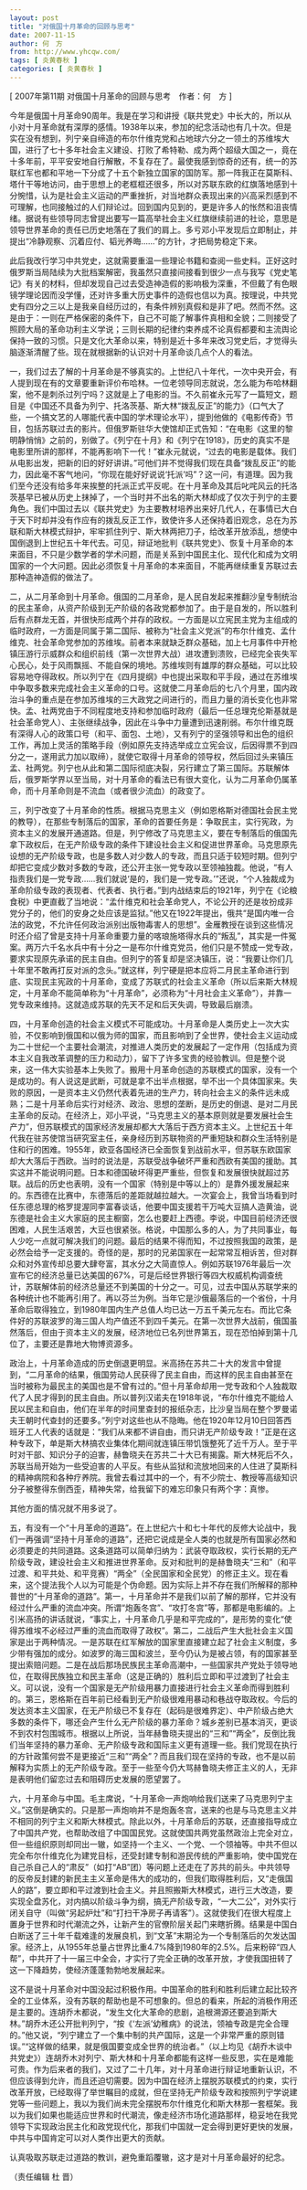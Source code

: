 ```yaml
---
layout: post
title: "对俄国十月革命的回顾与思考"
date: 2007-11-15
author: 何　方
from: http://www.yhcqw.com/
tags: [ 炎黄春秋 ]
categories: [ 炎黄春秋 ]
---
```



[ 2007年第11期 对俄国十月革命的回顾与思考　作者：何　方 ]


今年是俄国十月革命90周年。我是在学习和讲授《联共党史》中长大的，所以从小对十月革命就有深厚的感情。1938年以来，参加的纪念活动也有几十次。但是实在没有想到，列宁亲自缔造的布尔什维克党和占地球六分之一领土的苏维埃大国，进行了七十多年社会主义建设、打败了希特勒、成为两个超级大国之一，竟在十多年前，平平安安地自行解散，不复存在了。最使我感到惊奇的还有，统一的苏联红军也都和平地一下分成了十五个新独立国家的国防军。那一阵我正在莫斯科、塔什干等地访问，由于思想上的老框框还很多，所以对苏联东欧的红旗落地感到十分惋惜，认为是社会主义运动的严重挫折，对当地群众表现出来的兴高采烈感到不可理解，也同接触过的人们辩论过。回到国内见到的，更是许多人的怅然和沮丧情绪。据说有些领导同志曾提出要写一篇高举社会主义红旗继续前进的社论，意思是领导世界革命的责任已历史地落在了我们的肩上。多亏邓小平发现后立即制止，并提出“冷静观察、沉着应付、韬光养晦……”的方针，才把局势稳定下来。


此后我改行学习中共党史，这就需要重温一些理论书籍和查阅一些史料。正好这时俄罗斯当局陆续为大批档案解密，我虽然只直接间接看到很少一点与我写《党史笔记》有关的材料，但却发现自己过去受造神造假的影响极为深重，不但戴了有色眼镜学理论因而没学懂，还对许多重大历史事件的造假也信以为真。按理说，中共党史有四分之三以上是我亲自经历过的，有条件辨别真假和是非了吧。然而不然。这是由于：一则在严格保密的条件下，自己不可能了解事件真相和全貌；二则接受了照顾大局的革命功利主义学说；三则长期的纪律约束养成不论真假都要和主流舆论保持一致的习惯。只是文化大革命以来，特别是近十多年来改习党史后，才觉得头脑逐渐清醒了些。现在就根据新的认识对十月革命谈几点个人的看法。


一，我们过去了解的十月革命是不够真实的。上世纪八十年代，一次中央开会，有人提到现在有的文章要重新评价布哈林。一位老领导同志就说，怎么能为布哈林翻案，他不是刺杀过列宁吗？这就是上了电影的当。不久前崔永元写了一篇短文，题目是《中国还不具备为列宁、托洛茨基、斯大林“拨乱反正”的能力》（口气大了些，一个搞文艺的人哪能代表中国的学术理论水平），提到他做的《电影传奇》节目，包括苏联过去的影片。但俄罗斯驻华大使馆却正式告知：“在电影《这里的黎明静悄悄》之前的，别做了。《列宁在十月》和《列宁在1918》，历史的真实不是电影里所讲的那样，不能再影响下一代！”崔永元就说，“过去的电影是载体。我们从电影出发，把新的旧的好好讲讲。”可他们并不觉得我们现在具备“拨乱反正”的能力，因此毫不客气地问，“你现在能好好说说‘托派’吗”？这一问，有道理。因为我们至今还没有给多年来挨整的托派正式平反呢。在十月革命及其后叱咤风云的托洛茨基早已被从历史上抹掉了，一个当时并不出名的斯大林却成了仅次于列宁的主要角色。我们中国过去以《联共党史》为主要教材培养出来好几代人，在事情已大白于天下时却并没有作应有的拨乱反正工作，致使许多人还保持着旧观念，总在为苏联和斯大林模式辩护，牢牢抓住列宁、斯大林两把刀子，给改革开放添乱，想使中国倒退到上世纪五十年代去。可见，辩证地批判《联共党史》、恢复十月革命的本来面目，不只是少数学者的学术问题，而是关系到中国民主化、现代化和成为文明国家的一个大问题。因此必须恢复十月革命的本来面目，不能再继续重复苏联过去那种造神造假的做法了。


二，从二月革命到十月革命。俄国的二月革命，是人民自发起来推翻沙皇专制统治的民主革命，从资产阶级到无产阶级的各政党都参加了。由于是自发的，所以胜利后有点群龙无首，并很快形成两个并存的政权。一方面是以立宪民主党为主组成的临时政府，一方面是同属于第二国际、被称为“社会主义党派”的布尔什维克、孟什维克、社会革命党参加的苏维埃。前者本来就缺乏群众基础，加上七月事件中开枪镇压游行示威群众和组织前线（第一次世界大战）进攻遭到溃败，已经完全丧失军心民心，处于风雨飘摇、不能自保的境地。苏维埃则有雄厚的群众基础，可以比较容易地夺得政权。所以列宁在《四月提纲》中也提出采取和平手段，通过在苏维埃中争取多数来完成社会主义革命的口号。这就使二月革命后的七八个月里，国内政治斗争的重点是在参加苏维埃的三大政党之间进行的，而且力量的消长变化也非常快。孟、社两党由于不同程度地支持和参加临时政府（最后一任总理克伦斯基就是社会革命党人）、主张继续战争，因此在斗争中力量遭到迅速削弱。布尔什维克既有深得人心的政策口号（和平、面包、土地），又有列宁的坚强领导和出色的组织工作，再加上灵活的策略手段（例如原先支持选举成立立宪会议，后因得票不到四分之一，遂用武力加以取缔），就使它取得十月革命的领导权，然后回过头来镇压孟、社两党。列宁也从此和第二国际彻底决裂，另行建立了第三国际。苏联解体后，俄罗斯学界以至当局，对十月革命的看法已有很大变化，认为二月革命仍属革命，而十月革命则是不流血（或者很少流血）的政变了。


三，列宁改变了十月革命的性质。根据马克思主义（例如恩格斯对德国社会民主党的教导），在那些专制落后的国家，革命的首要任务是：争取民主，实行宪政，为资本主义的发展开通道路。但是，列宁修改了马克思主义，要在专制落后的俄国先拿下政权后，在无产阶级专政的条件下建设社会主义和促进世界革命。马克思原先设想的无产阶级专政，也是多数人对少数人的专政，而且只适于较短时期。但列宁却把它变成少数对多数的专政，还公开主张一党专政以至领袖独裁。他说，“有人指责我们是一党专政……我们就说‘是的，我们是一党专政。’”还说，“个人独裁成为革命阶级专政的表现者、代表者、执行者。”到内战结束后的1921年，列宁在《论粮食税》中更直截了当地说：“孟什维克和社会革命党人，不论公开的还是妆扮成非党分子的，他们的安身之处应该是监狱。”他又在1922年提出，俄共“是国内唯一合法的政党，不允许任何政治派别出版物毒害人的思想”。金雁教授在谈到这些情况时还介绍了曾是支持十月革命重要力量的喀琅施塔得水兵的“叛乱”，其实是一件冤案。两万六千名水兵中有十分之一是布尔什维克党员，他们只是不赞成一党专政，要求实现原先承诺的民主自由。但列宁的答复却是坚决镇压，说：“我要让你们几十年里不敢再打反对派的念头。”就这样，列宁硬是把本应将二月民主革命进行到底、实现民主宪政的十月革命，变成了苏联式的社会主义革命（所以后来斯大林规定，十月革命不能简单称为“十月革命”，必须称为“十月社会主义革命”），并靠一党专政来维持。这就造成苏联的先天不足和后天失调，导致最后崩溃。


四，十月革命创造的社会主义模式不可能成功。十月革命是人类历史上一次大实验，不仅影响到俄国和以俄为师的国家，而且影响到了全世界，使社会主义运动成为二十世纪一个主要社会潮流，对推进人类历史的发展起了一定作用（包括成为资本主义自我改革调整的压力和动力），留下了许多宝贵的经验教训。但是整个说来，这一伟大实验基本上失败了。搬用十月革命创造的苏联模式的国家，没有一个是成功的。有人说这是武断，可就是拿不出半点根据，举不出一个具体国家来。失败的原因，一是资本主义仍然代表着先进的生产力，转向社会主义的条件远未成熟；二是十月革命后实行对经济、政治、思想的垄断，是历史的倒退、是对二月民主革命的反动。在经济上，邓小平说，“马克思主义的基本原则就是要发展社会生产力”，但苏联模式的国家经济发展却都大大落后于西方资本主义。上世纪五十年代我在驻苏使馆当研究室主任，亲身经历到苏联物资的严重短缺和群众生活特别是住和行的困难。1955年，欧亚各国经济已全面恢复到战前水平，但苏联东欧国家却大大落后于西欧。当时的说法是，苏联受战争破坏严重和西欧有美国的援助。其实这并不能说明问题。日本和德国破坏得更严重些，但恢复和发展很快就超过苏联。战后的历史也表明，没有一个国家（特别是中等以上的）是靠外援发展起来的。东西德在比赛中，东德落后的差距就越拉越大。一次宴会上，我曾当场看到时任东德总理的格罗提渥同李富春谈话，他要中国支援若干万吨大豆搞人造黄油，说东德是社会主义大家庭的民主橱窗，怎么也要赶上西德。李说，中国目前经济还很困难，人民生活艰苦，大豆也很紧张。格说，中国那么多的人，为了共同事业，每人少吃一点就可解决我们的问题。最后的结果不得而知，不过按照我国的政策，是必然会给予一定支援的。奇怪的是，那时的兄弟国家在一起常常互相诉苦，但对群众和对外宣传却总要大肆夸富，其水分之大简直惊人。例如苏联1976年最后一次宣布它的经济总量已达美国的67%，可是后经世界银行等四大权威机构调查统计，苏联解体前的经济总量还不到美国的十分之一。可见，过去中国从苏联学来的各种统计也不能再引用了。再以芬兰为例。当年它是沙俄最落后的一个省份，十月革命后取得独立，到1980年国内生产总值人均已达一万五千美元左右。而比它条件好的苏联波罗的海三国人均产值还不到四千美元。在第一次世界大战前，俄国虽然落后，但由于资本主义的发展，经济地位已名列世界第五，现在恐怕掉到第十几位了，主要还是靠地大物博资源多。


政治上，十月革命造成的历史倒退更明显。米高扬在苏共二十大的发言中曾提到，“二月革命的结果，俄国劳动人民获得了民主自由，而这样的民主自由甚至在当时被称为最民主的美国也是不曾有过的。”但十月革命却用一党专政和个人独裁取代了人民才得到的民主自由。所以普列汉诺夫在1918年说，“布尔什维克不能给人民以民主和自由，他们在半年的时间里查封的报纸杂志，比沙皇当局在整个罗曼诺夫王朝时代查封的还要多。”列宁对这些也从不隐晦。他在1920年12月10日回答西班牙工人代表的话就是：“我们从来都不讲自由，而只讲无产阶级专政！”正是在这种专政下，单是斯大林搞农业集体化期间就连镇压带饥饿整死了近千万人。至于平时对干部、知识分子的迫害，赫鲁晓夫在苏共二十大已有揭露。斯大林死后不久，苏联当局开始为一些受迫害的人平反。有些从监狱和流放地回来的人住进了莫斯科的精神病院和各种疗养院。我曾去看过其中的一个，有不少院士、教授等高级知识分子被整得东倒西歪，精神失常，给我留下的难忘印象只有两个字：真惨。

其他方面的情况就不用多说了。


五，有没有一个“十月革命的道路”。在上世纪六十和七十年代的反修大论战中，我们一再强调“坚持十月革命的道路”，还把它说成是全人类的也就是所有国家必然和必须要走的共同道路。这条道路可以简单归纳为：武装夺取政权，实行长期的无产阶级专政，建设社会主义和推进世界革命。反对和批判的是赫鲁晓夫“三和”（和平过渡、和平共处、和平竞赛）“两全”（全民国家和全民党）的修正主义。现在看来，这个提法我个人以为可能是个伪命题。因为实际上并不存在我们所解释的那种普世的“十月革命的道路”。第一，十月革命并不是我们以前了解的那样，它并没有经过什么严重的流血冲突。所谓“炮轰冬宫”、“攻打冬宫”等，那都是电影编的。上引米高扬的讲话就说，“事实上，十月革命几乎是和平完成的”，是形势的变化“使得苏维埃不必经过严重的流血而取得了政权”。第二，二战后产生大批社会主义国家是出于两种情况。一是苏联在红军解放的国家里直接建立起了社会主义制度，多少带有强加的成分。如波罗的海三国和波兰，至今仍认为是被占领，有的国家甚至提出索赔问题。二是在战后那场民族民主革命高潮中，一些国家共产党处于领导地位，在取得民族独立和民主革命（这是正确的）胜利后立即和平过渡到了社会主义。可以说，没有一个国家是无产阶级用暴力直接进行社会主义革命而得到胜利的。第三，恩格斯在百年前已经看到无产阶级很难用暴动和巷战夺取政权。今后的发达资本主义国家，在无产阶级已不复存在（起码是很难界定）、中产阶级占绝大多数的条件下，哪还会产生什么无产阶级的暴力革命？城乡差别已基本消灭，更谈不到农村包围城市。根据以上所说，当年赫鲁晓夫提出的“三和”“两全”，反倒比我们当年坚持的暴力革命、无产阶级专政和国际主义更有道理一些。我们党现在执行的方针政策何尝不是更接近“三和”“两全”？而且我们现在坚持的专政，也不是以前解释为实质上的无产阶级专政。至于一些至今仍大骂赫鲁晓夫修正主义的人，无非是表明他们留恋过去和阻碍历史发展的愿望罢了。


六，十月革命与中国。毛主席说，“十月革命一声炮响给我们送来了马克思列宁主义。”这倒是确实的。只是那一声炮响并不是炮轰冬宫，送来的也是与马克思主义并不相同的列宁主义和斯大林模式。除此以外，十月革命后的苏联，还直接指导成立了中国共产党，也帮助改组了中国国民党。这就使国共两党虽然政治上完全对立，但一些组织原则却同出一辙，如坚持一个主义、一个党、一个领袖等。中共不但以完全布尔什维克化为建党目标，还受封建专制和游民传统的严重影响，使中国党在自己杀自己人的“肃反”（如打“AB”团）等问题上还走在了苏共的前头。中共领导的反帝反封建的新民主主义革命是伟大的成功的，但我们取得胜利后，又“走俄国人的路”，要立即和平过渡到社会主义。并且照搬斯大林模式，进行三大改造，要实现全盘苏化，对内搞以阶级斗争为纲，搞无产阶级专政，“一大二公”，对外实行闭关自守（叫做“另起炉灶”和“打扫干净房子再请客”）。这就使我们在很大程度上置身于世界和时代潮流之外，让新产生的官僚阶层关起门来瞎折腾。结果是中国白白断送了三十年千载难逢的发展良机，到“文革”末期沦为一个专制落后的欠发达国家。经济上，从1955年总量占世界比重4.7%降到1980年的2.5%。后来粉碎“四人帮”，中共开了十一届三中全会，才实行了完全正确的改革开放，才使我国扭转了这一下降趋势，使经济蓬蓬勃勃地发展起来。


这不是说十月革命对中国没起过积极作用。中国革命的胜利和胜利后建立起比较齐全的工业体系，没有苏联的帮助也是不可想象的。但总的看来，所起的消极作用还是主要的。连胡乔木都说，“发生文化大革命的悲剧，追根溯源还要追到斯大林。”胡乔木还公开批判列宁，“按《‘左派’幼稚病》的说法，领袖专政是完全合理的。”他又说，“列宁建立了一个集中制的共产国际，这是一个非常严重的原则错误。”“这样做的结果，就是俄国要变成全世界的统治者。”（以上均见《胡乔木谈中共党史》）连胡乔木对列宁、斯大林和十月革命都能有这样一些反思，实在是难能可贵。作为后来者的我们，又过了二十几年，对十月革命进行辩证地重新认识，不但应该得到允许，而且还迫切需要。因为中国在经济上摆脱苏联模式的约束，实行改革开放，已经取得了举世瞩目的成就，但在坚持无产阶级专政和按照列宁学说建党等一些问题上，我以为我们尚未完全摆脱布尔什维克化和斯大林那一套框架。我以为我们如果也能适应世界和时代潮流，像走经济市场化道路那样，稳妥地在我党领导下实现政治民主化和政党现代化，那我们中国就一定会得到更好更快的发展，中共与中国肯定可以对人类作出更大的贡献。

认真吸取苏联走过道路的教训，避免重蹈覆辙，这才是对十月革命最好的纪念。

（责任编辑 杜 晋）


